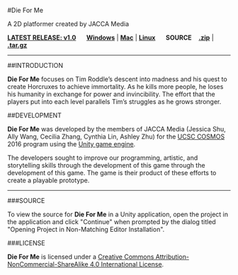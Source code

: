 #Die For Me

A 2D platformer created by JACCA Media

[**LATEST RELEASE: v1.0**](https://github.com/synicalsyntax/DieForMe/releases/tag/v1.0) &nbsp;&nbsp;&nbsp;&nbsp; [**Windows**](https://github.com/synicalsyntax/DieForMe/releases/download/v1.0/Die.For.Me.Windows.zip) | [**Mac**](https://github.com/synicalsyntax/DieForMe/releases/download/v1.0/Die.For.Me.Mac.zip) | [**Linux**](https://github.com/synicalsyntax/DieForMe/releases/download/v1.0/Die.For.Me.Linux.zip) &nbsp;&nbsp;&nbsp;&nbsp; **SOURCE** &nbsp;&nbsp; [**.zip**](https://github.com/synicalsyntax/DieForMe/archive/v1.0.zip) | [**.tar.gz**](https://github.com/synicalsyntax/DieForMe/archive/v1.0.tar.gz)

***

##INTRODUCTION

**Die For Me** focuses on Tim Roddle’s descent into madness and his quest to create Horcruxes to achieve immortality. As he kills more people, he loses his humanity in exchange for power and invincibility. The effort that the players put into each level parallels Tim’s struggles as he grows stronger.

##DEVELOPMENT

**Die For Me** was developed by the members of JACCA Media (Jessica Shu, Ally Wang, Cecilia Zhang, Cynthia Lin, Ashley Zhu) for the [UCSC COSMOS](http://cosmos.ucsc.edu) 2016 program using the [Unity game engine](http://unity3d.com).

The developers sought to improve our programming, artistic, and storytelling skills through the development of this game through the development of this game. The game is their product of these efforts to create a playable prototype. 

***

###SOURCE

To view the source for **Die For Me** in a Unity application, open the project in the application and click "Continue" when prompted by the dialog titled "Opening Project in Non-Matching Editor Installation".

###LICENSE

**Die For Me** is licensed under a [Creative Commons Attribution-NonCommercial-ShareAlike 4.0 International License](../master/LICENSE.TXT).
